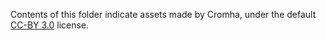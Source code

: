 Contents of this folder indicate assets made by Cromha, under the default [CC-BY 3.0](https://creativecommons.org/licenses/by/3.0/) license.
